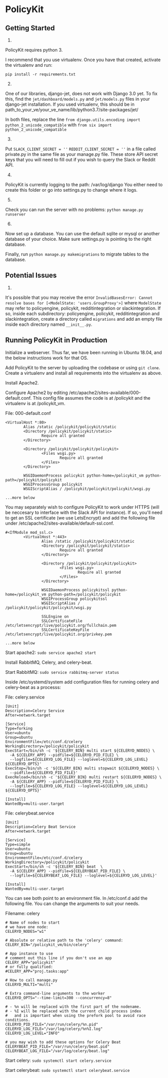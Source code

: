 # PolicyKit

## Getting Started

1)
PolicyKit requires python 3.

I recommend that you use virtualenv.
Once you have that created, activate the virtualenv and run:

`pip install -r requirements.txt`

2)
One of our libraries, django-jet, does not work with Django 3.0 yet.
To fix this, find the `jet/dashboard/models.py` and `jet/models.py` files in your django-jet installation.
If you used virtualenv, this should be in path_to_your_ve/your_ve_name/lib/python3.7/site-packages/jet/

In both files, replace the line `from django.utils.encoding import python_2_unicode_compatible` with `from six import python_2_unicode_compatible`

3)
Put
`SLACK_CLIENT_SECRET = ''`
`REDDIT_CLIENT_SECRET = ''`
in a file called private.py in the same file as your manage.py file. These store API secret keys that you will need to fill out if you wish to query the Slack or Reddit API.

4)
PolicyKit is currently logging to the path: /var/log/django
You either need to create this folder or go into settings.py to change where it logs.

5)
Check you can run the server with no problems:
`python manage.py runserver`

6)
Now set up a database. You can use the default sqlite or mysql or another database of your choice. Make sure settings.py is pointing to the right database.

Finally, run `python manage.py makemigrations` to migrate tables to the database.

## Potential Issues

1)
It's possible that you may receive the error `InvalidBasesError: Cannot resolve bases for [<ModelState: 'users.GroupProxy'>]` where `ModelState` may refer to policyengine, policykit, redditintegration or slackintegration. If so, inside each subdirectory: policyengine, policykit, redditintegration and slackintegration, create a directory called `migrations` and add an empty file inside each directory named `__init__.py`.


## Running PolicyKit in Production

Initialize a webserver. Thus far, we have been running in Ubuntu 18.04, and the below instructions work for that OS. 

Add PolicyKit to the server by uploading the codebase or using `git clone`. Create a virtualenv and install all requirements into the virtualenv as above.

Install Apache2.

Configure Apache2 by editing /etc/apache2/sites-available/000-default.conf. This config file assumes the code is at /policykit and the virtualenv is at /policykit_vm.

File: 000-default.conf
```
<VirtualHost *:80>
        Alias /static /policykit/policykit/static
        <Directory /policykit/policykit/static>
                Require all granted
        </Directory>

        <Directory /policykit/policykit/policykit>
                <Files wsgi.py>
                        Require all granted
                </Files>
        </Directory>

        WSGIDaemonProcess policykit python-home=/policykit_vm python-path=/policykit/policykit
        WSGIProcessGroup policykit
        WSGIScriptAlias / /policykit/policykit/policykit/wsgi.py

...more below
```

You may separately wish to configure PolicyKit to work under HTTPS (will be neccesary to interface with the Slack API for instance). If so, you'll need to get an SSL certificate (we use LetsEncrypt) and add the following file under /etc/apache2/sites-available/default-ssl.conf.

```
#<IfModule mod_ssl.c>
        <VirtualHost *:443>
                Alias /static /policykit/policykit/static
                <Directory /policykit/policykit/static>
                        Require all granted
                </Directory>

                <Directory /policykit/policykit/policykit>
                        <Files wsgi.py>
                                Require all granted
                        </Files>
                </Directory>

                WSGIDaemonProcess policykitssl python-home=/policykit_vm python-path=/policykit/policykit
                WSGIProcessGroup policykitssl
                WSGIScriptAlias / /policykit/policykit/policykit/wsgi.py

                SSLEngine on
                SSLCertificateFile      /etc/letsencrypt/live/policykit.org/fullchain.pem
                SSLCertificateKeyFile /etc/letsencrypt/live/policykit.org/privkey.pem
                
...more below
```

Start apache2:
`sudo service apache2 start`




Install RabbitMQ, Celery, and celery-beat.

Start RabbitMQ:
`sudo service rabbitmq-server status`

Inside /etc/systemd/system add configuration files for running celery and celery-beat as a processs:

File: celery.service
```
[Unit]
Description=Celery Service
After=network.target

[Service]
Type=forking
User=ubuntu
Group=ubuntu
EnvironmentFile=/etc/conf.d/celery
WorkingDirectory=/policykit/policykit
ExecStart=/bin/sh -c '${CELERY_BIN} multi start ${CELERYD_NODES} \
  -A ${CELERY_APP} --pidfile=${CELERYD_PID_FILE} \
  --logfile=${CELERYD_LOG_FILE} --loglevel=${CELERYD_LOG_LEVEL} ${CELERYD_OPTS}'
ExecStop=/bin/sh -c '${CELERY_BIN} multi stopwait ${CELERYD_NODES} \
  --pidfile=${CELERYD_PID_FILE}'
ExecReload=/bin/sh -c '${CELERY_BIN} multi restart ${CELERYD_NODES} \
  -A ${CELERY_APP} --pidfile=${CELERYD_PID_FILE} \
  --logfile=${CELERYD_LOG_FILE} --loglevel=${CELERYD_LOG_LEVEL} ${CELERYD_OPTS}'

[Install]
WantedBy=multi-user.target
```

File: celerybeat.service
```
[Unit]
Description=Celery Beat Service
After=network.target

[Service]
Type=simple
User=ubuntu
Group=ubuntu
EnvironmentFile=/etc/conf.d/celery
WorkingDirectory=/policykit/policykit
ExecStart=/bin/sh -c '${CELERY_BIN} beat  \
  -A ${CELERY_APP} --pidfile=${CELERYBEAT_PID_FILE} \
  --logfile=${CELERYBEAT_LOG_FILE} --loglevel=${CELERYD_LOG_LEVEL}'

[Install]
WantedBy=multi-user.target
```

You can see both point to an environment file. In /etc/conf.d add the following file. You can change the arguments to suit your needs.

Filename: celery
```
# Name of nodes to start
# we have one node:
CELERYD_NODES="w1"

# Absolute or relative path to the 'celery' command:
CELERY_BIN="/policykit_vm/bin/celery"

# App instance to use
# comment out this line if you don't use an app
CELERY_APP="policykit"
# or fully qualified:
#CELERY_APP="proj.tasks:app"

# How to call manage.py
CELERYD_MULTI="multi"

# Extra command-line arguments to the worker
CELERYD_OPTS="--time-limit=300 --concurrency=8"

# - %n will be replaced with the first part of the nodename.
# - %I will be replaced with the current child process index
#   and is important when using the prefork pool to avoid race conditions.
CELERYD_PID_FILE="/var/run/celery/%n.pid"
CELERYD_LOG_FILE="/var/log/celery/%n%I.log"
CELERYD_LOG_LEVEL="INFO"

# you may wish to add these options for Celery Beat
CELERYBEAT_PID_FILE="/var/run/celery/beat.pid"
CELERYBEAT_LOG_FILE="/var/log/celery/beat.log"
```

Start celery:
`sudo systemctl start celery.service`

Start celerybeat:
`sudo systemctl start celerybeat.service`


